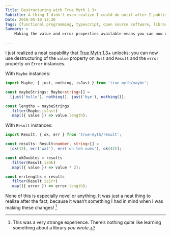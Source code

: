 ```yaml
---
Title: Destructuring with True Myth 1.3+
Subtitle: A thing I didn't even realize I could do until after I published it.
Date: 2018-05-19 12:20
Tags: [functional programming, typescript, open source software, libraries, true myth]
Summary: >
    Making the value and error properties available means you can now use destructuring.

---
```


I just realized a neat capability that [True Myth 1.3+](#) unlocks: you can now use destructuring of the `value` property on `Just` and `Result` and the `error` property on `Error` instances.

With `Maybe` instances:

```ts
import Maybe, { just, nothing, isJust } from 'true-myth/maybe';

const maybeStrings: Maybe<string>[] =
  [just('hello'), nothing(), just('bye'), nothing()];

const lengths = maybeStrings
  .filter(Maybe.isJust)
  .map(({ value }) => value.length);
```

With `Result` instances:

```ts
import Result, { ok, err } from 'true-myth/result';

const results: Result<number, string>[] =
  [ok(12), err('wat'), err('oh teh noes'), ok(42)];

const okDoubles = results
  .filter(Result.isOk)
  .map(({ value }) => value * 2);

const errLengths = results
  .filter(Result.isErr)
  .map(({ error }) => error.length);
```

None of this is especially novel or anything. It was just a neat thing to realize after the fact, because it wasn’t something I had in mind when I was making these changes! [^1]

[^1]:	This was a very strange experience. There’s nothing quite like learning something about a library *you wrote*.
